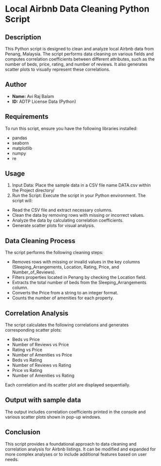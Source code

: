 # Local Airbnb Data Cleaning Python Script

## Description
This Python script is designed to clean and analyze local Airbnb data from Penang, Malaysia. The script performs data cleaning on various fields and computes correlation coefficients between different attributes, such as the number of beds, price, rating, and number of reviews. It also generates scatter plots to visually represent these correlations.

## Author
- **Name:** Avi Raj Balam
- **ID:** ADTP License Data (Python)

## Requirements
To run this script, ensure you have the following libraries installed:
- pandas
- seaborn
- matplotlib
- numpy
- re

## Usage
1. Input Data: Place the sample data in a CSV file name DATA.csv within the Project directory/
2. Run the Script: Execute the script in your Python environment. The script will:
- Read the CSV file and extract necessary columns.
- Clean the data by removing rows with missing or incorrect values.
- Analyze the data by calculating correlation coefficients.
- Generate scatter plots for visual analysis.

## Data Cleaning Process
The script performs the following cleaning steps:
- Removes rows with missing or invalid values in the key columns (Sleeping_Arrangements, Location, Rating, Price, and Number_of_Reviews).
- Filters properties located in Penang by checking the Location field.
- Extracts the total number of beds from the Sleeping_Arrangements column.
- Converts the Price from a string to an integer format.
- Counts the number of amenities for each property.

## Correlation Analysis
The script calculates the following correlations and generates corresponding scatter plots:

- Beds vs Price
- Number of Reviews vs Price
- Rating vs Price
- Number of Amenities vs Price
- Beds vs Rating
- Number of Reviews vs Rating
- Price vs Rating
- Number of Amenities vs Rating

Each correlation and its scatter plot are displayed sequentially.

## Output with sample data
The output includes correlation coefficients printed in the console and various scatter plots shown in pop-up windows.


## Conclusion
This script provides a foundational approach to data cleaning and correlation analysis for Airbnb listings. It can be modified and expanded for more complex analyses or to include additional features based on user needs.
